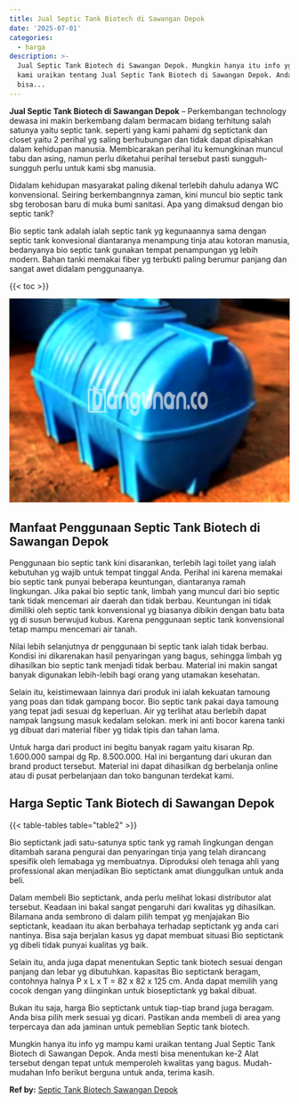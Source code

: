 ```yaml
---
title: Jual Septic Tank Biotech di Sawangan Depok
date: '2025-07-01'
categories:
  - harga
description: >-
  Jual Septic Tank Biotech di Sawangan Depok. Mungkin hanya itu info yg mampu
  kami uraikan tentang Jual Septic Tank Biotech di Sawangan Depok. Anda mesti
  bisa...
---
```


**Jual Septic Tank Biotech di Sawangan Depok** – Perkembangan technology dewasa ini makin berkembang dalam bermacam bidang terhitung salah satunya yaitu septic tank. seperti yang kami pahami dg septictank dan closet yaitu 2 perihal yg saling berhubungan dan tidak dapat dipisahkan dalam kehidupan manusia. Membicarakan perihal itu kemungkinan muncul tabu dan asing, namun perlu diketahui perihal tersebut pasti sungguh-sungguh perlu untuk kami sbg manusia.

Didalam kehidupan masyarakat paling dikenal terlebih dahulu adanya WC konvensional. Seiring berkembangnnya zaman, kini muncul bio septic tank sbg terobosan baru di muka bumi sanitasi. Apa yang dimaksud dengan bio septic tank?

Bio septic tank adalah ialah septic tank yg kegunaannya sama dengan septic tank konvesional diantaranya menampung tinja atau kotoran manusia, bedanyanya bio septic tank gunakan tempat penampungan yg lebih modern. Bahan tanki memakai fiber yg terbukti paling berumur panjang dan sangat awet didalam penggunaanya.

{{< toc >}}

![Jual Septic Tank Biotech di Sawangan Depok](/images/jual-bio-septictank-15.png)

## Manfaat Penggunaan Septic Tank Biotech di Sawangan Depok

Penggunaan bio septic tank kini disarankan, terlebih lagi toilet yang ialah kebutuhan yg wajib untuk tempat tinggal Anda. Perihal ini karena memakai bio septic tank punyai beberapa keuntungan, diantaranya ramah lingkungan. Jika pakai bio septic tank, limbah yang muncul dari bio septic tank tidak mencemari air daerah dan tidak berbau. Keuntungan ini tidak dimiliki oleh septic tank konvensional yg biasanya dibikin dengan batu bata yg di susun berwujud kubus. Karena penggunaan septic tank konvensional tetap mampu mencemari air tanah.

Nilai lebih selanjutnya dr penggunaan bi septic tank ialah tidak berbau. Kondisi ini dikarenakan hasil penyaringan yang bagus, sehingga limbah yg dihasilkan bio septic tank menjadi tidak berbau. Material ini makin sangat banyak digunakan lebih-lebih bagi orang yang utamakan kesehatan.

Selain itu, keistimewaan lainnya dari produk ini ialah kekuatan tamoung yang poas dan tidak gampang bocor. Bio septic tank pakai daya tamoung yang tepat jadi sesuai dg keperluan. Air yg terlihat atau berlebih dapat nampak langsung masuk kedalam selokan. merk ini anti bocor karena tanki yg dibuat dari material fiber yg tidak tipis dan tahan lama.

Untuk harga dari product ini begitu banyak ragam yaitu kisaran Rp. 1.600.000 sampai dg Rp. 8.500.000. Hal ini bergantung dari ukuran dan brand product tersebut. Material ini dapat dihasilkan dg berbelanja online atau di pusat perbelanjaan dan toko bangunan terdekat kami.

## Harga Septic Tank Biotech di Sawangan Depok

{{< table-tables table="table2" >}}

Bio septictank jadi satu-satunya sptic tank yg ramah lingkungan dengan ditambah sarana pengurai dan penyaringan tinja yang telah dirancang spesifik oleh lemabaga yg membuatnya. Diproduksi oleh tenaga ahli yang professional akan menjadikan Bio septictank amat diunggulkan untuk anda beli.

Dalam membeli Bio septictank, anda perlu melihat lokasi distributor alat tersebut. Keadaan ini bakal sangat pengaruhi dari kwalitas yg dihasilkan. Bilamana anda sembrono di dalam pilih tempat yg menjajakan Bio septictank, keadaan itu akan berbahaya terhadap septictank yg anda cari nantinya. Bisa saja berjalan kasus yg dapat membuat situasi Bio septictank yg dibeli tidak punyai kualitas yg baik.

Selain itu, anda juga dapat menentukan Septic tank biotech sesuai dengan panjang dan lebar yg dibutuhkan. kapasitas Bio septictank beragam, contohnya halnya P x L x T = 82 x 82 x 125 cm. Anda dapat memilih yang cocok dengan yang diinginkan untuk bioseptictank yg bakal dibuat.

Bukan itu saja, harga Bio septictank untuk tiap-tiap brand juga beragam. Anda bisa pilih merk sesuai yg dicari. Pastikan anda membeli di area yang terpercaya dan ada jaminan untuk pemeblian Septic tank biotech.

Mungkin hanya itu info yg mampu kami uraikan tentang Jual Septic Tank Biotech di Sawangan Depok. Anda mesti bisa menentukan ke-2 Alat tersebut dengan tepat untuk memperoleh kwalitas yang bagus. Mudah-mudahan Info berikut berguna untuk anda, terima kasih.

**Ref by:** [Septic Tank Biotech Sawangan Depok](https://id.wikipedia.org/wiki/Septic)
